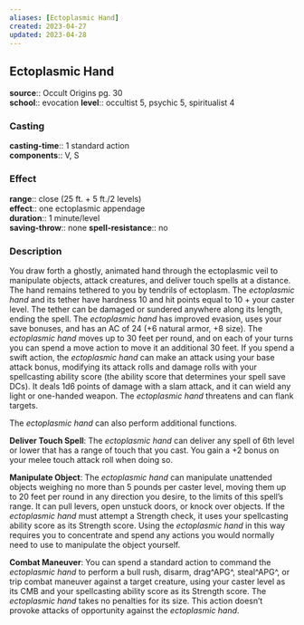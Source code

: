 ```yaml
---
aliases: [Ectoplasmic Hand]
created: 2023-04-27
updated: 2023-04-28
---
```


## Ectoplasmic Hand

**source**:: Occult Origins pg. 30  
**school**:: evocation
**level**:: occultist 5, psychic 5, spiritualist 4

### Casting

**casting-time**:: 1 standard action  
**components**:: V, S

### Effect

**range**:: close (25 ft. + 5 ft./2 levels)  
**effect**:: one ectoplasmic appendage  
**duration**:: 1 minute/level  
**saving-throw**:: none
**spell-resistance**:: no

### Description

You draw forth a ghostly, animated hand through the ectoplasmic veil to manipulate objects, attack creatures, and deliver touch spells at a distance. The hand remains tethered to you by tendrils of ectoplasm. The *ectoplasmic hand* and its tether have hardness 10 and hit points equal to 10 + your caster level. The tether can be damaged or sundered anywhere along its length, ending the spell. The *ectoplasmic hand* has improved evasion, uses your save bonuses, and has an AC of 24 (+6 natural armor, +8 size). The *ectoplasmic hand* moves up to 30 feet per round, and on each of your turns you can spend a move action to move it an additional 30 feet. If you spend a swift action, the *ectoplasmic hand* can make an attack using your base attack bonus, modifying its attack rolls and damage rolls with your spellcasting ability score (the ability score that determines your spell save DCs). It deals 1d6 points of damage with a slam attack, and it can wield any light or one-handed weapon. The *ectoplasmic hand* threatens and can flank targets.  
  
The *ectoplasmic hand* can also perform additional functions.  
  
**Deliver Touch Spell**: The *ectoplasmic hand* can deliver any spell of 6th level or lower that has a range of touch that you cast. You gain a +2 bonus on your melee touch attack roll when doing so.  
  
**Manipulate Object**: The *ectoplasmic hand* can manipulate unattended objects weighing no more than 5 pounds per caster level, moving them up to 20 feet per round in any direction you desire, to the limits of this spell’s range. It can pull levers, open unstuck doors, or knock over objects. If the *ectoplasmic hand* must attempt a Strength check, it uses your spellcasting ability score as its Strength score. Using the *ectoplasmic hand* in this way requires you to concentrate and spend any actions you would normally need to use to manipulate the object yourself.  
  
**Combat Maneuver**: You can spend a standard action to command the *ectoplasmic hand* to perform a bull rush, disarm, drag^APG^, steal^APG^, or trip combat maneuver against a target creature, using your caster level as its CMB and your spellcasting ability score as its Strength score. The *ectoplasmic hand* takes no penalties for its size. This action doesn’t provoke attacks of opportunity against the *ectoplasmic hand*.
